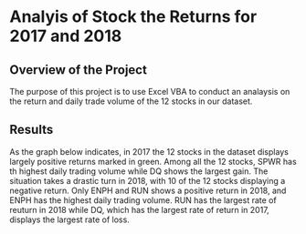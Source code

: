 # Analyis of Stock the Returns for 2017 and 2018
## Overview of the Project
The purpose of this project is to use Excel VBA to conduct an analaysis on the return and daily trade volume of the 12 stocks in our dataset. 

## Results
As the graph below indicates, in 2017 the 12 stocks in the dataset displays largely positive returns marked in green. Among all the 12 stocks, SPWR has th highest daily trading volume while DQ shows the largest gain. The situation takes a drastic turn in 2018, with 10 of the 12 stocks displaying a negative return. Only ENPH and RUN shows a positive return in 2018, and ENPH has the highest daily trading volume. RUN has the largest rate of reuturn in 2018 while DQ, which has the largest rate of return in 2017, displays the largest rate of loss.
